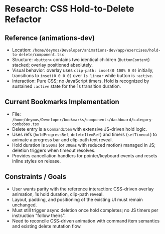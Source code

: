 # Research: CSS Hold-to-Delete Refactor

## Reference (animations-dev)
- Location: `/home/deymos/Developer/animations-dev/app/exercises/hold-to-delete/component.tsx`
- Structure: `<button>` contains two identical children (`ButtonContent`) stacked; overlay positioned absolutely.
- Visual behavior: overlay uses `clip-path: inset(0 100% 0 0)` initially, transitions to `inset(0 0 0 0)` over `1s linear` while button is `:active`.
- Interaction: Pure CSS; no JavaScript timers. Hold is recognized by sustained `:active` state for the 1s transition duration.

## Current Bookmarks Implementation
- File: `/home/deymos/Developer/bookmarks/components/dashboard/category-combobox.tsx`
- Delete entry is a `CommandItem` with extensive JS-driven hold logic.
- Uses refs (`holdProgressRef`, `deleteItemRef`) and timers (`setTimeout`) to animate a progress bar and clip-path text reveal.
- Hold duration is `500ms` (or `300ms` with reduced motion) managed in JS; deletion triggers when timeout resolves.
- Provides cancellation handlers for pointer/keyboard events and resets inline styles on release.

## Constraints / Goals
- User wants parity with the reference interaction: CSS-driven overlay animation, 1s hold duration, clip-path reveal.
- Layout, padding, and positioning of the existing UI must remain unchanged.
- Must still trigger async deletion once hold completes; no JS timers per instruction "follow theirs".
- Need to reconcile CSS-driven animation with command item semantics and existing delete mutation flow.
